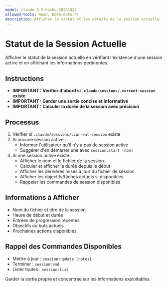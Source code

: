 ```yaml
---
model: claude-3-5-haiku-20241022
allowed-tools: Read, Bash(date:*)
description: Afficher le statut et les détails de la session actuelle
---
```


# Statut de la Session Actuelle

Afficher le statut de la session actuelle en vérifiant l'existence d'une session active et en affichant les informations pertinentes.

## Instructions

- **IMPORTANT : Vérifier d'abord si `.claude/sessions/.current-session` existe**
- **IMPORTANT : Garder une sortie concise et informative**
- **IMPORTANT : Calculer la durée de la session avec précision**

## Processus

1. Vérifier si `.claude/sessions/.current-session` existe
2. Si aucune session active :
   - Informer l'utilisateur qu'il n'y a pas de session active
   - Suggérer d'en démarrer une avec `session:start [nom]`
3. Si une session active existe :
   - Afficher le nom et le fichier de la session
   - Calculer et afficher la durée depuis le début
   - Afficher les dernières mises à jour du fichier de session
   - Afficher les objectifs/tâches actuels si disponibles
   - Rappeler les commandes de session disponibles

## Informations à Afficher

- Nom du fichier et titre de la session
- Heure de début et durée
- Entrées de progression récentes
- Objectifs ou buts actuels
- Prochaines actions disponibles

## Rappel des Commandes Disponibles

- Mettre à jour : `session:update [notes]`
- Terminer : `session:end`
- Lister toutes : `session:list`

Garder la sortie propre et concentrée sur les informations exploitables.